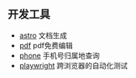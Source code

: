 ## 开发工具

- [astro](https://astro.build/) 文档生成
- [pdf](https://www.sejda.com/pdf-editor) pdf免费编辑
- [phone](https://github.com/ls0f/phone.git) 手机号归属地查询
- [playwright](https://playwright.nodejs.cn/docs/intro) 跨浏览器的自动化测试
